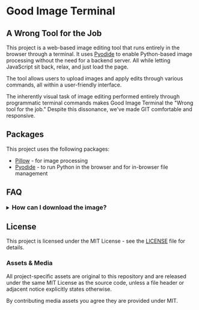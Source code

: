 <!-- README.md -->
<!-- The home page for the app's documentation -->

<!--
Your presentation should cover the following:
- [X] Describe what your project does? What features does the project have?
- [X] How do you install and run the project? Are there multiple ways to install and run the project?
- [X] Are there external dependencies a user should be aware of to run the project?
- [X] What are the main ways someone can interact with the project? Are there commands to be aware of?
- [X] Show it in action, how you use it, what the end result is, any really cool features
- [X] The connection to the theme ('wrong tool for the job')
- [X] Which approved library/framework was used and how it was used
- [X] Roughly what each team member contributed
-->

# Good Image Terminal

## A Wrong Tool for the Job

<!-- This project uses [Pyodide](https://pyodide.org) to run Python directly in the browser using WebAssembly (WASM).  
Almost no JavaScript is required — the frontend is written entirely in Python and HTML/CSS. -->

This project is a web-based image editing tool that runs entirely in the browser through a terminal. It uses [Pyodide](https://pyodide.org) to enable Python-based image processing without the need for a backend server. All while letting JavaScript sit back, relax, and just load the page.

The tool allows users to upload images and apply edits through various commands, all within a user-friendly interface.

The inherently visual task of image editing performed entirely through programmatic terminal commands makes Good Image Terminal the "Wrong tool for the job." Despite this dissonance, we've made GIT comfortable and responsive.

## Packages

This project uses the following packages:

- [Pillow](https://python-pillow.org/) - for image processing
- [Pyodide](https://pyodide.org) - to run Python in the browser and for in-browser file management

## FAQ

<details>
    <summary><h3 style="display: inline;">How can I download the image?</h3></summary>
    <p>On Chrome / Firefox / Brave / Safari / Edge, you can right-click the image and select <strong>Save image as...</strong> to download it.</p>
    <p>On iOS, you can tap and hold the image to bring up the context menu, then select <strong>Add to Photos</strong> or <strong>Save Image</strong>.</p>
    <p>On Android, you can tap and hold the image, then select <strong>Download Image</strong> from the context menu.</p>
</details>

## License

This project is licensed under the MIT License - see the [LICENSE](https://github.com/Miras3210/codejam-laudatory-larkspurs/blob/main/LICENSE) file for details.

### Assets & Media

All project-specific assets are original to this repository and are released under the same MIT License as the source code, unless a file header or adjacent notice explicitly states otherwise.

By contributing media assets you agree they are provided under MIT.
